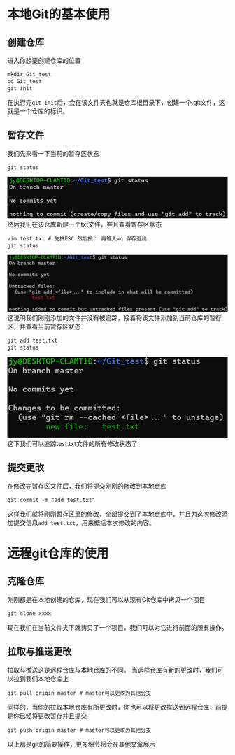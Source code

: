 # 本地Git的基本使用
## 创建仓库
进入你想要创建仓库的位置
```shell
mkdir Git_test
cd Git_test
git init
```
在执行完`git init`后，会在该文件夹也就是仓库根目录下，创建一个.git文件，这就是一个仓库的标识。

## 暂存文件
我们先来看一下当前的暂存区状态
```shell
git status
```
![alt text](images/image.png)
然后我们在该仓库新建一个txt文件，并且查看暂存区状态
```shell
vim test.txt # 先按ESC 然后按： 再输入wq 保存退出 
git status
```
![alt text](images/image-1.png)
这说明我们刚刚添加的文件并没有被追踪，接着将该文件添加到当前仓库的暂存区，并查看当前暂存区状态
```shell
git add test.txt
git status
```
![alt text](images/image-2.png)
这下我们可以追踪test.txt文件的所有修改状态了

## 提交更改
在修改完暂存区文件后，我们将提交刚刚的修改到本地仓库
```shell
git commit -m "add test.txt"
```
这样我们就将刚刚暂存区里的修改，全部提交到了本地仓库中，并且为这次修改添加提交信息```add test.txt```，用来概括本次修改的内容。


# 远程git仓库的使用
## 克隆仓库
刚刚都是在本地创建的仓库，现在我们可以从现有Git仓库中拷贝一个项目
```shell
git clone xxxx
```
现在我们在当前文件夹下就拷贝了一个项目，我们可以对它进行前面的所有操作。

## 拉取与推送更改
拉取与推送这是远程仓库与本地仓库的不同。
当远程仓库有新的更改时，我们可以拉到我们本地仓库上
```shell
git pull origin master # master可以更改为其他分支 
```
同样的，当你的拉取本地仓库有所更改时，你也可以将更改推送到远程仓库，前提是你已经将更改暂存并且提交
```shell
git push origin master # master可以更改为其他分支 
```

以上都是git的简要操作，更多细节将会在其他文章展示